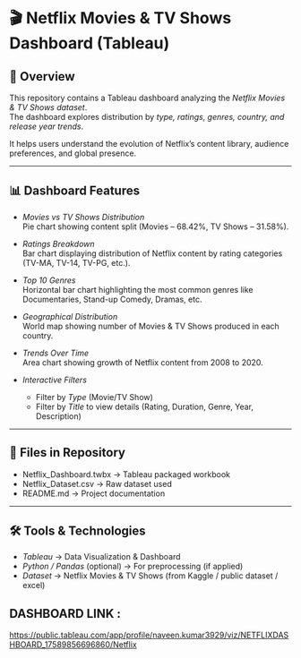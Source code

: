 # 🎬 Netflix Movies & TV Shows Dashboard (Tableau)

## 📌 Overview
This repository contains a Tableau dashboard analyzing the *Netflix Movies & TV Shows dataset*.  
The dashboard explores distribution by *type, ratings, genres, country, and release year trends*.  

It helps users understand the evolution of Netflix’s content library, audience preferences, and global presence.

---

## 📊 Dashboard Features
- *Movies vs TV Shows Distribution*  
  Pie chart showing content split (Movies – 68.42%, TV Shows – 31.58%).

- *Ratings Breakdown*  
  Bar chart displaying distribution of Netflix content by rating categories (TV-MA, TV-14, TV-PG, etc.).

- *Top 10 Genres*  
  Horizontal bar chart highlighting the most common genres like Documentaries, Stand-up Comedy, Dramas, etc.

- *Geographical Distribution*  
  World map showing number of Movies & TV Shows produced in each country.

- *Trends Over Time*  
  Area chart showing growth of Netflix content from 2008 to 2020.

- *Interactive Filters*  
  - Filter by *Type* (Movie/TV Show)  
  - Filter by *Title* to view details (Rating, Duration, Genre, Year, Description)

---

## 📂 Files in Repository
- Netflix_Dashboard.twbx → Tableau packaged workbook  
- Netflix_Dataset.csv → Raw dataset used  
- README.md → Project documentation  

---

## 🛠 Tools & Technologies
- *Tableau* → Data Visualization & Dashboard  
- *Python / Pandas* (optional) → For preprocessing (if applied)  
- *Dataset* → Netflix Movies & TV Shows (from Kaggle / public dataset / excel)

## DASHBOARD LINK : 
https://public.tableau.com/app/profile/naveen.kumar3929/viz/NETFLIXDASHBOARD_17589856696860/Netflix
